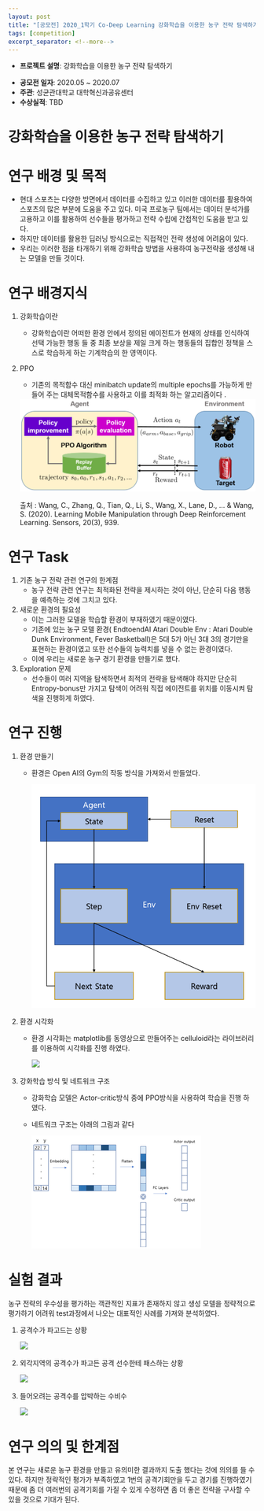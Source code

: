 ```yaml
---
layout: post
title: "[공모전] 2020_1학기 Co-Deep Learning 강화학습을 이용한 농구 전략 탐색하기"
tags: [competition]
excerpt_separator: <!--more-->
---
```


- **프로젝트 설명**: 강화학습을 이용한 농구 전략 탐색하기
<!--more-->
- **공모전 일자**: 2020.05 ~ 2020.07
- **주관**: 성균관대학교 대학혁신과공유센터
- **수상실적**: TBD

# 강화학습을 이용한 농구 전략 탐색하기

# 연구 배경 및 목적

- 현대 스포츠는 다양한 방면에서 데이터를 수집하고 있고 이러한 데이터를 활용하여 스포츠의 많은 부분에 도움을 주고 있다.  미국 프로농구 팀에서는 데이터 분석가를 고용하고 이를 활용하여 선수들을 평가하고 전략 수립에 간접적인 도움을 받고 있다.
- 하지만 데이터를 활용한 딥러닝 방식으로는 직접적인 전략 생성에 어려움이 있다.
- 우리는 이러한 점을 타개하기 위해 강화학습 방법을 사용하여 농구전략을 생성해 내는 모델을 만들 것이다.

# 연구 배경지식

1. 강화학습이란
    - 강화학습이란 어떠한 환경 안에서 정의된 에이전트가 현재의 상태를 인식하여 선택 가능한 행동 들 중 최종 보상을 제일 크게 하는 행동들의 집합인 정책을 스스로 학습하게 하는 기계학습의 한 영역이다.
2. PPO
    - 기존의 목적함수 대신  minibatch update의 multiple epochs를 가능하게 만들어 주는 대체목적함수를 사용하고 이를 최적화 하는 알고리즘이다 .

    <img src="/assets/img/2020-1-codeep/kjh/그림1.png">

    출처 : Wang, C., Zhang, Q., Tian, Q., Li, S., Wang, X., Lane, D., ... & Wang, S. (2020). Learning Mobile Manipulation through Deep Reinforcement Learning. Sensors, 20(3), 939.

# 연구 Task

1. 기존 농구 전략 관련 연구의 한계점
    - 농구 전략 관련 연구는 최적화된 전략을 제시하는 것이 아닌, 단순히 다음 행동을 예측하는 것에 그치고 있다.
2. 새로운 환경의 필요성
    - 이는 그러한 모델을 학습할 환경이 부재하였기 때문이였다.
    - 기존에 있는 농구 모델 환경( EndtoendAI Atari Double Env : Atari Double Dunk Environment, Fever Basketball)은 5대 5가 아닌 3대 3의 경기만을 표현하는 환경이였고 또한 선수들의 능력치를 넣을 수 없는 환경이였다.
    - 이에 우리는 새로운 농구 경기 환경을 만들기로 했다.
3. Exploration 문제
    - 선수들이 여러 지역을 탐색하면서 최적의 전략을 탐색해야 하지만 단순히 Entropy-bonus만 가지고 탐색이 어려워 직접 에이전트를 위치를 이동시켜 탐색을 진행하게 하였다.

# 연구 진행

1. 환경 만들기
    - 환경은 Open AI의 Gym의 작동 방식을 가져와서 만들었다.

        <img src="/assets/img/2020-1-codeep/kjh/그림2.png">

2. 환경 시각화
    - 환경 시각화는 matplotlib를 동영상으로 만들어주는 celluloid라는 라이브러리를 이용하여 시각화를 진행 하였다.

        <img src="/assets/img/2020-1-codeep/kjh/영상1.mp4">

3. 강화학습 방식 및 네트워크 구조
    - 강화학습 모델은 Actor-critic방식 중에 PPO방식을 사용하여 학습을 진행 하였다.
    - 네트워크 구조는 아래의 그림과 같다

        <img src="/assets/img/2020-1-codeep/kjh/그림3.png">

# 실험 결과

 농구 전략의 우수성을 평가하는 객관적인 지표가 존재하지 않고 생성 모델을 정략적으로 평가하기 어려워 test과정에서 나오는 대표적인 사례를 가져와 분석하였다.

1. 공격수가 파고드는 상황

    <img src="/assets/img/2020-1-codeep/kjh/영상2.mp4">

1. 외각지역의 공격수가 파고든 공격 선수한테 패스하는 상황

    <img src="/assets/img/2020-1-codeep/kjh/영상3.mp4">

2. 들어오려는 공격수를 압박하는 수비수

    <img src="/assets/img/2020-1-codeep/kjh/영상4.mp4">

# 연구 의의 및 한계점

본 연구는 새로운 농구 환경을 만들고 유의미한 결과까지 도출 했다는 것에 의의를 들 수 있다. 하지만 정략적인 평가가 부족하였고 1번의 공격기회만을 두고 경기를 진행하였기 때문에 좀 더 여러번의 공격기회를 가질 수 있게 수정하면 좀 더 좋은 전략을 구사할 수 있을 것으로 기대가 된다.